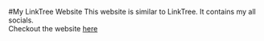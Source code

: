 #My LinkTree Website
This website is similar to LinkTree. It contains my all socials.\
Checkout the website [here](https://abhikalparya.github.io/My-LinkTree/)
